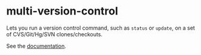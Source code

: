 # multi-version-control

Lets you run a version control command, such as `status` or `update`, on
a set of CVS/Git/Hg/SVN clones/checkouts.

See the [documentation](http://plumelib.org/multiversioncontrol/api/org/plumelib/multiversioncontrol/MultiVersionControl.html).

